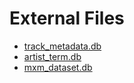 # External Files
- [track_metadata.db](https://drive.google.com/file/d/1lpBK8Ag-ndYx-yegJDmQbdeQowVM2AhN/view?usp=drive_link)
- [artist_term.db](https://drive.google.com/file/d/1HWXydpNFLeUGA1ulR3ofS-lObtSwGXV0/view?usp=drive_link)
- [mxm_dataset.db](https://drive.google.com/file/d/1lzVMTHJHPP1POJRXgXgrOtM5P7PU1H1k/view?usp=drive_link)
